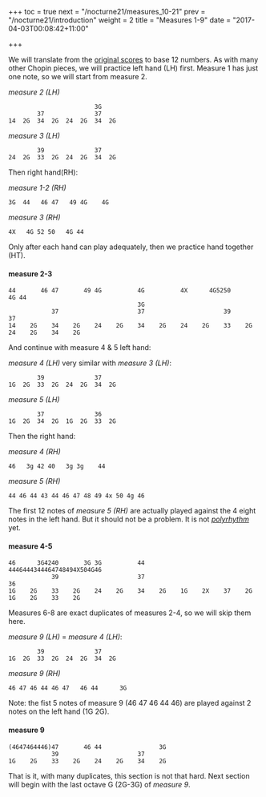 +++
toc = true
next = "/nocturne21/measures_10-21"
prev = "/nocturne21/introduction"
weight = 2
title = "Measures 1-9"
date = "2017-04-03T00:08:42+11:00"

+++

We will translate from the [original scores](chopin-nocturne21.pdf) to base 12 numbers. As with many other Chopin pieces, we will practice left hand (LH) first. Measure 1 has just one note, so we will start from measure 2.

_measure 2 (LH)_
~~~~
                        3G
        37              37
14  2G  34  2G  24  2G  34  2G
~~~~

_measure 3 (LH)_
~~~~
        39              37
24  2G  33  2G  24  2G  34  2G
~~~~


Then right hand(RH):


_measure 1-2 (RH)_
~~~~
3G  44   46 47   49 4G    4G
~~~~

_measure 3 (RH)_
~~~~
4X   4G 52 50   4G 44
~~~~

Only after each hand can play adequately, then we practice hand together (HT).

#### measure 2-3
~~~~
44       46 47       49 4G          4G          4X      4G5250       4G 44
                                    3G
            37                	    37                      39                      37
14    2G    34    2G    24    2G    34    2G    24    2G    33    2G    24    2G    34    2G
~~~~

And continue with measure 4 & 5 left hand:

_measure 4 (LH)_ very similar with _measure 3 (LH)_:
~~~~
        39              37
1G  2G  33  2G  24  2G  34  2G
~~~~

_measure 5 (LH)_
~~~~
        37              36
1G  2G  34  2G  1G  2G  33  2G
~~~~

Then the right hand:

_measure 4 (RH)_
~~~~
46   3g 42 40   3g 3g    44
~~~~

_measure 5 (RH)_
~~~~
44 46 44 43 44 46 47 48 49 4x 50 4g 46
~~~~

The first 12 notes of _measure 5 (RH)_ are actually played against the 4 eight notes in the left hand. But it should not be a problem. It is not [_polyrhythm_](https://en.wikipedia.org/wiki/Polyrhythm) yet.

#### measure 4-5
~~~~
46      3G4240       3G 3G          44          4446444344464748494X504G46
            39                	    37                                              36
1G    2G    33    2G    24    2G    34    2G    1G    2X    37    2G    1G    2G    33    2G
~~~~


Measures 6-8 are exact duplicates of measures 2-4, so we will skip them here.

_measure 9 (LH)_ = _measure 4 (LH)_:
~~~~
        39              37
1G  2G  33  2G  24  2G  34  2G
~~~~

_measure 9 (RH)_
~~~~
46 47 46 44 46 47   46 44      3G
~~~~

Note: the fist 5 notes of measure 9 (46 47 46 44 46) are played against 2 notes on the left hand (1G 2G).

#### measure 9
~~~~
(4647464446)47       46 44                3G
            39                      37
1G    2G    33    2G    24    2G    34    2G
~~~~


That is it, with many duplicates, this section is not that hard. Next section will begin with the last octave G (2G-3G) of _measure 9_.
